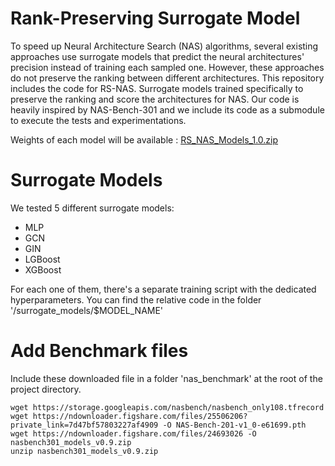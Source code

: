# Rank-Preserving Surrogate Model
To speed up Neural Architecture Search (NAS) algorithms, several existing approaches use surrogate models that predict the neural architectures' precision instead of training each sampled one. However, these approaches do not preserve the ranking between different architectures. This repository includes the code for RS-NAS. Surrogate models trained specifically to preserve the ranking and score the architectures for NAS. Our code is heavily inspired by NAS-Bench-301 and we include its code as a submodule to execute the tests and experimentations. 

Weights of each model will be available : [RS_NAS_Models_1.0.zip](https://figshare.com/articles/dataset/RS_NAS_models_1_0/14134847)


# Surrogate Models 
We tested 5 different surrogate models: 
* MLP 
* GCN
* GIN
* LGBoost 
* XGBoost 

For each one of them, there's a separate training script with the dedicated hyperparameters. You can find the relative code in the folder '/surrogate_models/$MODEL_NAME' 

# Add Benchmark files 
Include these downloaded file in a folder 'nas_benchmark' at the root of the project directory. 
``` 
wget https://storage.googleapis.com/nasbench/nasbench_only108.tfrecord
wget https://ndownloader.figshare.com/files/25506206?private_link=7d47bf57803227af4909 -O NAS-Bench-201-v1_0-e61699.pth
wget https://ndownloader.figshare.com/files/24693026 -O nasbench301_models_v0.9.zip
unzip nasbench301_models_v0.9.zip
```
